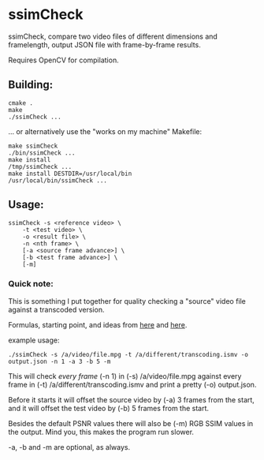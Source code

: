 # ssimCheck
ssimCheck, compare two video files of different dimensions and framelength, output JSON file with frame-by-frame results.

Requires OpenCV for compilation.

## Building:
```
cmake .
make
./ssimCheck ...
```
... or alternatively use the "works on my machine" Makefile:
```
make ssimCheck
./bin/ssimCheck ...
make install
/tmp/ssimCheck ...
make install DESTDIR=/usr/local/bin
/usr/local/bin/ssimCheck ...
```

## Usage:
```
ssimCheck -s <reference video> \
	-t <test video> \
	-o <result file> \
	-n <nth frame> \
	[-a <source frame advance>] \
	[-b <test frame advance>] \
	[-m]
```

### Quick note:
This is something I put together for quality checking a "source" video file against a transcoded version.

Formulas, starting point, and ideas from [here](http://docs.opencv.org/doc/tutorials/highgui/video-input-psnr-ssim/video-input-psnr-ssim.html) and [here](http://en.wikipedia.org/wiki/Peak_signal-to-noise_ratio).

example usage:
```
./ssimCheck -s /a/video/file.mpg -t /a/different/transcoding.ismv -o output.json -n 1 -a 3 -b 5 -m
```

This will check *every frame* (-n 1) in (-s) /a/video/file.mpg against every frame in (-t) /a/different/transcoding.ismv and print a pretty (-o) output.json. 

Before it starts it will offset the source video by (-a) 3 frames from the start, and it will offset the test video by (-b) 5 frames from the start.

Besides the default PSNR values there will also be (-m) RGB SSIM values in the output. Mind you, this makes the program run slower.

-a, -b and -m are optional, as always.
